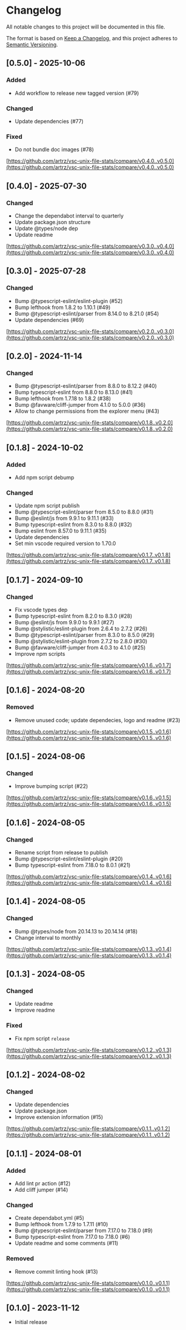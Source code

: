 # Changelog

All notable changes to this project will be documented in this file.

The format is based on [Keep a Changelog](https://keepachangelog.com/en/1.1.0/),
and this project adheres to [Semantic Versioning](https://semver.org/spec/v2.0.0.html).

## [0.5.0] - 2025-10-06

### Added

- Add workflow to release new tagged version (#79)

### Changed

- Update dependencies (#77)

### Fixed

- Do not bundle doc images (#78)

[https://github.com/artrz/vsc-unix-file-stats/compare/v0.4.0..v0.5.0](https://github.com/artrz/vsc-unix-file-stats/compare/v0.4.0..v0.5.0)

## [0.4.0] - 2025-07-30

### Changed

- Change the dependabot interval to quarterly
- Update package.json structure
- Update @types/node dep
- Update readme

[https://github.com/artrz/vsc-unix-file-stats/compare/v0.3.0..v0.4.0](https://github.com/artrz/vsc-unix-file-stats/compare/v0.3.0..v0.4.0)

## [0.3.0] - 2025-07-28

### Changed

- Bump @typescript-eslint/eslint-plugin (#52)
- Bump lefthook from 1.8.2 to 1.10.1 (#49)
- Bump @typescript-eslint/parser from 8.14.0 to 8.21.0 (#54)
- Update dependencies (#69)

[https://github.com/artrz/vsc-unix-file-stats/compare/v0.2.0..v0.3.0](https://github.com/artrz/vsc-unix-file-stats/compare/v0.2.0..v0.3.0)

## [0.2.0] - 2024-11-14

### Changed

- Bump @typescript-eslint/parser from 8.8.0 to 8.12.2 (#40)
- Bump typescript-eslint from 8.8.0 to 8.13.0 (#41)
- Bump lefthook from 1.7.18 to 1.8.2 (#38)
- Bump @favware/cliff-jumper from 4.1.0 to 5.0.0 (#36)
- Allow to change permissions from the explorer menu (#43)

[https://github.com/artrz/vsc-unix-file-stats/compare/v0.1.8..v0.2.0](https://github.com/artrz/vsc-unix-file-stats/compare/v0.1.8..v0.2.0)

## [0.1.8] - 2024-10-02

### Added

- Add npm script debump

### Changed

- Update npm script publish
- Bump @typescript-eslint/parser from 8.5.0 to 8.8.0 (#31)
- Bump @eslint/js from 9.9.1 to 9.11.1 (#33)
- Bump typescript-eslint from 8.3.0 to 8.8.0 (#32)
- Bump eslint from 8.57.0 to 9.11.1 (#35)
- Update dependencies
- Set min vscode required version to 1.70.0

[https://github.com/artrz/vsc-unix-file-stats/compare/v0.1.7..v0.1.8](https://github.com/artrz/vsc-unix-file-stats/compare/v0.1.7..v0.1.8)

## [0.1.7] - 2024-09-10

### Changed

- Fix vscode types dep
- Bump typescript-eslint from 8.2.0 to 8.3.0 (#28)
- Bump @eslint/js from 9.9.0 to 9.9.1 (#27)
- Bump @stylistic/eslint-plugin from 2.6.4 to 2.7.2 (#26)
- Bump @typescript-eslint/parser from 8.3.0 to 8.5.0 (#29)
- Bump @stylistic/eslint-plugin from 2.7.2 to 2.8.0 (#30)
- Bump @favware/cliff-jumper from 4.0.3 to 4.1.0 (#25)
- Improve npm scripts

[https://github.com/artrz/vsc-unix-file-stats/compare/v0.1.6..v0.1.7](https://github.com/artrz/vsc-unix-file-stats/compare/v0.1.6..v0.1.7)

## [0.1.6] - 2024-08-20

### Removed

- Remove unused code; update dependecies, logo and readme (#23)

[https://github.com/artrz/vsc-unix-file-stats/compare/v0.1.5..v0.1.6](https://github.com/artrz/vsc-unix-file-stats/compare/v0.1.5..v0.1.6)

## [0.1.5] - 2024-08-06

### Changed

- Improve bumping script (#22)

[https://github.com/artrz/vsc-unix-file-stats/compare/v0.1.6..v0.1.5](https://github.com/artrz/vsc-unix-file-stats/compare/v0.1.6..v0.1.5)

## [0.1.6] - 2024-08-05

### Changed

- Rename script from release to publish
- Bump @typescript-eslint/eslint-plugin (#20)
- Bump typescript-eslint from 7.18.0 to 8.0.1 (#21)

[https://github.com/artrz/vsc-unix-file-stats/compare/v0.1.4..v0.1.6](https://github.com/artrz/vsc-unix-file-stats/compare/v0.1.4..v0.1.6)

## [0.1.4] - 2024-08-05

### Changed

- Bump @types/node from 20.14.13 to 20.14.14 (#18)
- Change interval to monthly

[https://github.com/artrz/vsc-unix-file-stats/compare/v0.1.3..v0.1.4](https://github.com/artrz/vsc-unix-file-stats/compare/v0.1.3..v0.1.4)

## [0.1.3] - 2024-08-05

### Changed

- Update readme
- Improve readme

### Fixed

- Fix npm script `release`

[https://github.com/artrz/vsc-unix-file-stats/compare/v0.1.2..v0.1.3](https://github.com/artrz/vsc-unix-file-stats/compare/v0.1.2..v0.1.3)

## [0.1.2] - 2024-08-02

### Changed

- Update dependencies
- Update package.json
- Improve extension information (#15)

[https://github.com/artrz/vsc-unix-file-stats/compare/v0.1.1..v0.1.2](https://github.com/artrz/vsc-unix-file-stats/compare/v0.1.1..v0.1.2)

## [0.1.1] - 2024-08-01

### Added

- Add lint pr action (#12)
- Add cliff jumper (#14)

### Changed

- Create dependabot.yml (#5)
- Bump lefthook from 1.7.9 to 1.7.11 (#10)
- Bump @typescript-eslint/parser from 7.17.0 to 7.18.0 (#9)
- Bump typescript-eslint from 7.17.0 to 7.18.0 (#6)
- Update readme and some comments (#11)

### Removed

- Remove commit linting hook (#13)

[https://github.com/artrz/vsc-unix-file-stats/compare/v0.1.0..v0.1.1](https://github.com/artrz/vsc-unix-file-stats/compare/v0.1.0..v0.1.1)

## [0.1.0] - 2023-11-12

- Initial release
